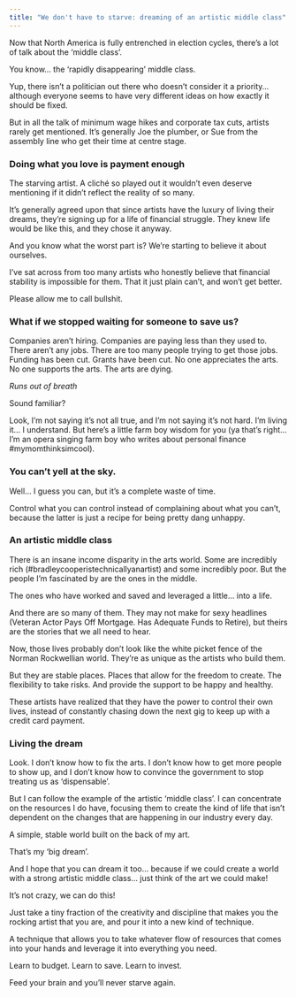 ```yaml
---
title: "We don't have to starve: dreaming of an artistic middle class"
---
```


Now that North America is fully entrenched in election cycles, there’s a lot of talk about the ‘middle class’. 

You know… the ‘rapidly disappearing’ middle class. 

Yup, there isn’t a politician out there who doesn’t consider it a priority… although everyone seems to have very different ideas on how exactly it should be fixed. 

But in all the talk of minimum wage hikes and corporate tax cuts, artists rarely get mentioned. It’s generally Joe the plumber, or Sue from the assembly line who get their time at centre stage. 

### Doing what you love is payment enough

The starving artist. A cliché so played out it wouldn’t even deserve mentioning if it didn’t reflect the reality of so many. 

It’s generally agreed upon that since artists have the luxury of living their dreams, they’re signing up for a life of financial struggle. They knew life would be like this, and they chose it anyway. 

And you know what the worst part is? We’re starting to believe it about ourselves. 

I’ve sat across from too many artists who honestly believe that financial stability is impossible for them. That it just plain can’t, and won’t get better. 

Please allow me to call bullshit. 

### What if we stopped waiting for someone to save us?

Companies aren’t hiring. Companies are paying less than they used to. There aren’t any jobs. There are too many people trying to get those jobs. Funding has been cut. Grants have been cut. No one appreciates the arts. No one supports the arts. The arts are dying.

*Runs out of breath*

Sound familiar? 

Look, I’m not saying it’s not all true, and I’m not saying it’s not hard. I’m living it… I understand. But here’s a little farm boy wisdom for you (ya that’s right… I’m an opera singing farm boy who writes about personal finance #mymomthinksimcool).

### You can’t yell at the sky. 

Well… I guess you can, but it’s a complete waste of time. 

Control what you can control instead of complaining about what you can’t, because the latter is just a recipe for being pretty dang unhappy. 

### An artistic middle class

There is an insane income disparity in the arts world. Some are incredibly rich (#bradleycooperistechnicallyanartist) and some incredibly poor. But the people I’m fascinated by are the ones in the middle. 

The ones who have worked and saved and leveraged a little… into a life. 

And there are so many of them. They may not make for sexy headlines (Veteran Actor Pays Off Mortgage. Has Adequate Funds to Retire), but theirs are the stories that we all need to hear. 

Now, those lives probably don’t look like the white picket fence of the Norman Rockwellian world. They’re as unique as the artists who build them. 

But they are stable places. Places that allow for the freedom to create. The flexibility to take risks. And provide the support to be happy and healthy. 

These artists have realized that they have the power to control their own lives, instead of constantly chasing down the next gig to keep up with a credit card payment. 

### Living the dream

Look. I don’t know how to fix the arts. I don’t know how to get more people to show up, and I don’t know how to convince the government to stop treating us as ‘dispensable’. 

But I can follow the example of the artistic ‘middle class’. I can concentrate on the resources I do have, focusing them to create the kind of life that isn’t dependent on the changes that are happening in our industry every day.

A simple, stable world built on the back of my art. 

That’s my ‘big dream’. 

And I hope that you can dream it too… because if we could create a world with a strong artistic middle class… just think of the art we could make!

It’s not crazy, we can do this!

Just take a tiny fraction of the creativity and discipline that makes you the rocking artist that you are, and pour it into a new kind of technique. 

A technique that allows you to take whatever flow of resources that comes into your hands and leverage it into everything you need. 

Learn to budget. Learn to save. Learn to invest. 

Feed your brain and you’ll never starve again. 
